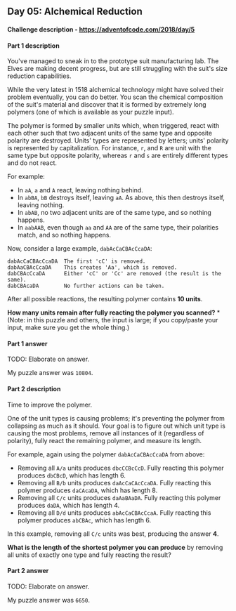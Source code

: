## Day 05: Alchemical Reduction

#### Challenge description - https://adventofcode.com/2018/day/5

#### Part 1 description

You've managed to sneak in to the prototype suit manufacturing lab. The 
Elves are making decent progress, but are still struggling with the suit's
size reduction capabilities.

While the very latest in 1518 alchemical technology might have solved their
problem eventually, you can do better. You scan the chemical composition of
the suit's material and discover that it is formed by extremely long
polymers (one of which is available as your puzzle input).

The polymer is formed by smaller units which, when triggered, react with
each other such that two adjacent units of the same type and opposite
polarity are destroyed. Units' types are represented by letters; units'
polarity is represented by capitalization. For instance, `r`, and `R` are unit
with the same type but opposite polarity, whereas `r` and `s` are entirely
different types and do not react.

For example:

  - In `aA`, `a` and `A` react, leaving nothing behind.
  - In `abBA`, `bB` destroys itself, leaving `aA`. As above, this then destroys
    itself, leaving nothing.
  - In `abAB`, no two adjacent units are of the same type, and so nothing
    happens.
  - In `aabAAB`, even though `aa` and `AA` are of the same type, their
    polarities match, and so nothing happens.
    
Now, consider a large example, `dabAcCaCBAcCcaDA`:

```
dabAcCaCBAcCcaDA  The first 'cC' is removed.
dabAaCBAcCcaDA    This creates 'Aa', which is removed.
dabCBAcCcaDA      Either 'cC' or 'Cc' are removed (the result is the same).
dabCBAcaDA        No further actions can be taken.
```

After all possible reactions, the resulting polymer contains **10 units**.

**How many units remain after fully reacting the polymer you scanned?** *(Note:
in this puzzle and others, the input is large; if you copy/paste your
input, make sure you get the whole thing.)

#### Part 1 answer

TODO: Elaborate on answer.

My puzzle answer was `10804`.

#### Part 2 description

Time to improve the polymer.

One of the unit types is causing problems; it's preventing the polymer from
collapsing as much as it should. Your goal is to figure out which unit type
is causing the most problems, remove all instances of it (regardless of
polarity), fully react the remaining polymer, and measure its length.

For example, again using the polymer `dabAcCaCBAcCcaDA` from above:

  - Removing all `A/a` units produces `dbcCCBcCcD`. Fully reacting this
    polymer produces `dbCBcD`, which has length 6.
  - Removing all `B/b` units produces `daAcCaCAcCcaDA`. Fully reacting this
      polymer produces `daCAcaDA`, which has length 8.
  - Removing all `C/c` units produces `daAaBAaDA`. Fully reacting this
    polymer produces `daDA`, which has length 4.
  - Removing all `D/d` units produces `abAcCaCBAcCcaA`. Fully reacting this
    polymer produces `abCBAc`, which has length 6.
   
In this example, removing all `C/c` units was best, producing the answer **4**.

**What is the length of the shortest polymer you can produce** by removing all
units of exactly one type and fully reacting the result?

#### Part 2 answer

TODO: Elaborate on answer.

My puzzle answer was `6650`.

